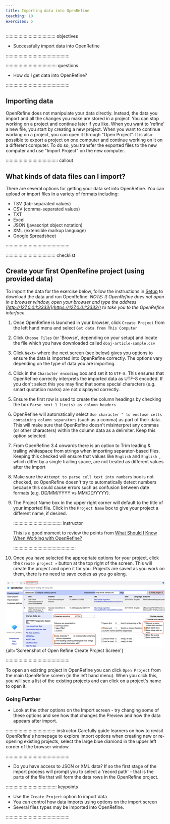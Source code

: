 ```yaml
---
title: Importing data into OpenRefine
teaching: 10
exercises: 5
---
```


::::::::::::::::::::::::::::::::::::::: objectives

- Successfully import data into OpenRefine

::::::::::::::::::::::::::::::::::::::::::::::::::

:::::::::::::::::::::::::::::::::::::::: questions

- How do I get data into OpenRefine?

::::::::::::::::::::::::::::::::::::::::::::::::::

## Importing data

OpenRefine does not manipulate your data directly.
Instead, the data you import and all the changes you make are stored in a project.
You can stop working on a project and continue later if you like.
When you want to 'refine' a new file, you start by creating a new project.
When you want to continue working on a project, you can open it through "Open Project".
It is also possible to export a project on one computer and continue working on it on a different
computer.
To do so, you transfer the exported files to the new computer and use "Import Project" on the new
computer.

:::::::::::::::::::::::::::::::::::::::::  callout

## What kinds of data files can I import?

There are several options for getting your data set into OpenRefine. You can upload or import files in a variety of formats including:

- TSV (tab-separated values)
- CSV (comma-separated values)
- TXT
- Excel
- JSON (javascript object notation)
- XML (extensible markup language)
- Google Spreadsheet
  

::::::::::::::::::::::::::::::::::::::::::::::::::

:::::::::::::::::::::::::::::::::::::::  checklist

## Create your first OpenRefine project (using provided data)

To import the data for the exercise below, follow the instructions in [Setup](https://librarycarpentry.github.io/lc-open-refine/setup.html) to download the data and run OpenRefine. *NOTE: If OpenRefine does not open in a browser window, open your browser and type the address [http://127.0.0.1:3333/](https://127.0.0.1:3333/) to take you to the OpenRefine interface.*

1. Once OpenRefine is launched in your browser, click `Create Project` from the left hand menu and select `Get data from This Computer`
2. Click `Choose Files` (or 'Browse', depending on your setup) and locate the file which you have downloaded called `doaj-article-sample.csv`
3. Click `Next»` where the next screen (see below) gives you options to ensure the data is imported into OpenRefine correctly. The options vary depending on the type of data you are importing.
4. Click in the `Character encoding` box and set it to `UTF-8`. This ensures that OpenRefine correctly interprets the imported data as UTF-8 encoded. If you don't select this you may find that some special characters (e.g. smart quotation marks) are not displayed correctly.
5. Ensure the first row is used to create the column headings by checking the box `Parse next 1 line(s) as column headers`
6. OpenRefine will automatically select `Use character " to enclose cells containing column separators` (such as a comma) as part of their data. This will make sure that OpenRefine doesn't misinterpret any commas (or other characters) within the column data as a delimiter. Keep this option selected.
7. From OpenRefine 3.4 onwards there is an option to Trim leading \& trailing whitespace from strings when importing separator-based files. Keeping this checked will ensure that values like `English` and `English `, which differ by a single trailing space, are not treated as different values after the import
8. Make sure the `Attempt to parse cell text into numbers` box is not checked, so OpenRefine doesn't try to automatically detect numbers because this could cause errors such as confusion between date formats (e.g. DD/MM/YYYY vs MM/DD/YYYY).
9. The Project Name box in the upper right corner will default to the title of your imported file. Click in the `Project Name` box to give your project a different name, if desired.
   
   :::::::::::::::::::::::::::::::::::::: instructor
   
   This is a good moment to review the points from [What Should I Know When Working with OpenRefine?](01-introduction.md#what-should-i-know-when-working-with-openrefine)
   
   :::::::::::::::::::::::::::::::::::::::::::::::::    
10. Once you have selected the appropriate options for your project, click the `Create project »` button at the top right of the screen. This will create the project and open it for you. Projects are saved as you work on them, there is no need to save copies as you go along.

![](fig/openrefine_ui.png){alt='Screenshot of Open Refine Create Project Screen'}


::::::::::::::::::::::::::::::::::::::::::::::::::

To open an existing project in OpenRefine you can click `Open Project` from the main OpenRefine screen (in the left hand menu). When you click this, you will see a list of the existing projects and can click on a project's name to open it.

### Going Further

- Look at the other options on the Import screen - try changing some of these options and see how that changes the Preview and how the data appears after import.
  
::::::::::::::::::::::::::::::::::::::: instructor
Carefully guide learners on how to revisit OpenRefine's homepage to explore import options when creating new or re-opening existing projects, select the large blue diamond in the upper left corner of the browser window.

::::::::::::::::::::::::::::::::::::::::::::::::::

- Do you have access to JSON or XML data? If so the first stage of the import process will prompt you to select a 'record path' - that is the parts of the file that will form the data rows in the OpenRefine project.

:::::::::::::::::::::::::::::::::::::::: keypoints

- Use the `Create Project` option to import data
- You can control how data imports using options on the import screen
- Several files types may be imported into OpenRefine.

::::::::::::::::::::::::::::::::::::::::::::::::::


